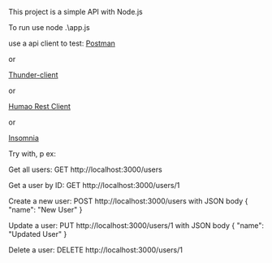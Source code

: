 This project is a simple API with Node.js

To run use
node .\app.js

use a api client to test:
[Postman](https://www.postman.com/)

or

[Thunder-client](https://marketplace.visualstudio.com/items?itemName=rangav.vscode-thunder-client)

or

[Humao Rest Client](https://marketplace.visualstudio.com/items?itemName=humao.rest-client)

or

[Insomnia](https://insomnia.rest/download)

Try with, p ex:

Get all users: GET http://localhost:3000/users

Get a user by ID: GET http://localhost:3000/users/1

Create a new user: POST http://localhost:3000/users with JSON body { "name": "New User" }

Update a user: PUT http://localhost:3000/users/1 with JSON body { "name": "Updated User" }

Delete a user: DELETE http://localhost:3000/users/1
